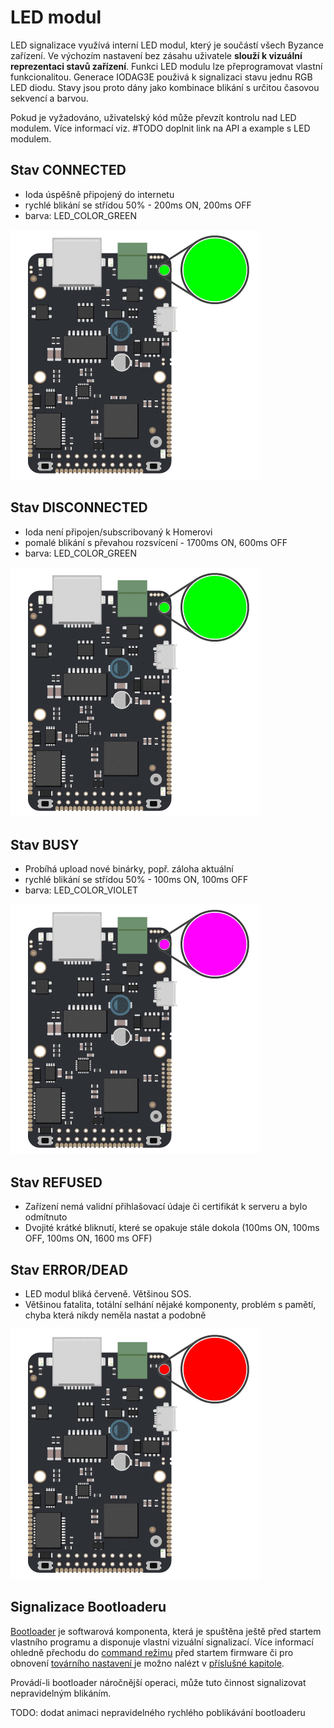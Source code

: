# LED modul

LED signalizace využívá interní LED modul, který je součástí všech Byzance zařízení. Ve výchozím nastavení bez zásahu uživatele **slouží k vizuální reprezentaci stavů zařízení**. Funkci LED modulu lze přeprogramovat vlastní funkcionalitou. Generace IODAG3E použivá k signalizaci stavu jednu RGB LED diodu. Stavy jsou proto dány jako kombinace blikání s určitou časovou sekvencí a barvou.

Pokud je vyžadováno, uživatelský kód může převzít kontrolu nad LED modulem. Více informací viz. \#TODO doplnit link na API a example s LED modulem.

## Stav CONNECTED

* Ioda úspěšně připojený do internetu
* rychlé blikání se střídou 50% - 200ms ON, 200ms OFF
* barva: LED\_COLOR\_GREEN

![](../../.gitbook/assets/connected.gif)

## Stav DISCONNECTED

*  Ioda není připojen/subscribovaný k Homerovi
* pomalé blikání s převahou rozsvícení - 1700ms ON, 600ms OFF
* barva: LED\_COLOR\_GREEN

![](../../.gitbook/assets/disconnected%20%281%29.gif)

## Stav BUSY

* Probíhá upload nové binárky, popř. záloha aktuální
* rychlé blikání se střídou 50% - 100ms ON, 100ms OFF
* barva: LED\_COLOR\_VIOLET

![](../../.gitbook/assets/busy.gif)

## Stav REFUSED

* Zařízení nemá validní přihlašovací údaje či certifikát k serveru a bylo odmítnuto
* Dvojité krátké bliknutí, které se opakuje stále dokola \(100ms ON, 100ms OFF, 100ms ON, 1600 ms OFF\)

## Stav ERROR/DEAD

* LED modul bliká červeně. Většinou SOS.
* Většinou fatalita, totální selhání nějaké komponenty, problém s pamětí, chyba která nikdy neměla nastat a podobně

![](../../.gitbook/assets/ioda_error_code.gif)

## Signalizace Bootloaderu

[Bootloader](../architektura-fw/bootloader/) je softwarová komponenta, která je spuštěna ještě před startem vlastního programu a disponuje vlastní vizuální signalizací. Více informací ohledně přechodu do [command režimu](../architektura-fw/bootloader/command-mod.md) před startem firmware či pro obnovení [továrního nastavení ](../architektura-fw/bootloader/rezimy-bootloaderu.md#mod-restore)je možno nalézt v [příslušné kapitole](../architektura-fw/bootloader/).

Provádí-li bootloader náročnější operaci, může tuto činnost signalizovat nepravidelným blikáním.

TODO: dodat animaci nepravidelného rychlého poblikávání bootloaderu

